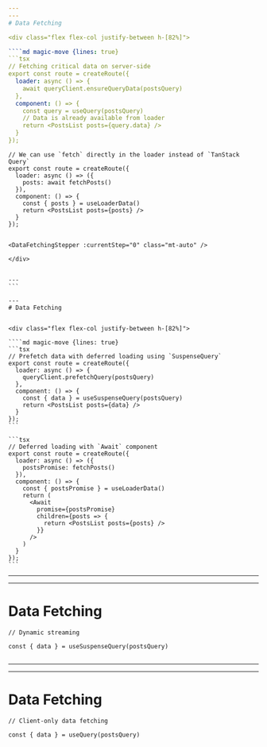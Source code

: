 ```yaml
---
---
# Data Fetching

<div class="flex flex-col justify-between h-[82%]">   

````md magic-move {lines: true}
```tsx
// Fetching critical data on server-side
export const route = createRoute({
  loader: async () => {
    await queryClient.ensureQueryData(postsQuery)
  },
  component: () => {
    const query = useQuery(postsQuery)
    // Data is already available from loader
    return <PostsList posts={query.data} />
  }
});

```

```tsx
// We can use `fetch` directly in the loader instead of `TanStack Query`
export const route = createRoute({
  loader: async () => ({
    posts: await fetchPosts()
  }),
  component: () => {
    const { posts } = useLoaderData()
    return <PostsList posts={posts} />
  }
});
```
````

<DataFetchingStepper :currentStep="0" class="mt-auto" />

</div>


---
```

---
# Data Fetching


<div class="flex flex-col justify-between h-[82%]">   

````md magic-move {lines: true}
```tsx
// Prefetch data with deferred loading using `SuspenseQuery`
export const route = createRoute({
  loader: async () => {
    queryClient.prefetchQuery(postsQuery)
  },
  component: () => {
    const { data } = useSuspenseQuery(postsQuery)
    return <PostsList posts={data} />
  }
});
```

```tsx
// Deferred loading with `Await` component
export const route = createRoute({
  loader: async () => ({
    postsPromise: fetchPosts()
  }),
  component: () => {
    const { postsPromise } = useLoaderData()
    return (
      <Await 
        promise={postsPromise}
        children={posts => {
          return <PostsList posts={posts} />
        }}
      />
    )
  }
});
```
````
<DataFetchingStepper :currentStep="1" class="mt-auto" />

</div>


---
---
# Data Fetching

<div class="flex flex-col justify-between h-[82%]">   

```tsx
// Dynamic streaming

const { data } = useSuspenseQuery(postsQuery)
    
```

<DataFetchingStepper :currentStep="2" class="mt-auto" />

</div>

---
---
# Data Fetching

<div class="flex flex-col justify-between h-[82%]">   
    

```tsx
// Client-only data fetching

const { data } = useQuery(postsQuery)
    
```

<DataFetchingStepper :currentStep="3" class="mt-auto" />

</div>
